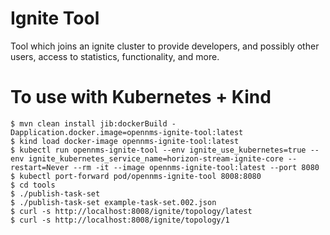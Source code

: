 # Ignite Tool

Tool which joins an ignite cluster to provide developers, and possibly other users,
access to statistics, functionality, and more.

# To use with Kubernetes + Kind

    $ mvn clean install jib:dockerBuild -Dapplication.docker.image=opennms-ignite-tool:latest
    $ kind load docker-image opennms-ignite-tool:latest
    $ kubectl run opennms-ignite-tool --env ignite_use_kubernetes=true --env ignite_kubernetes_service_name=horizon-stream-ignite-core --restart=Never --rm -it --image opennms-ignite-tool:latest --port 8080
    $ kubectl port-forward pod/opennms-ignite-tool 8008:8080
    $ cd tools
    $ ./publish-task-set
    $ ./publish-task-set example-task-set.002.json
    $ curl -s http://localhost:8008/ignite/topology/latest
    $ curl -s http://localhost:8008/ignite/topology/1
